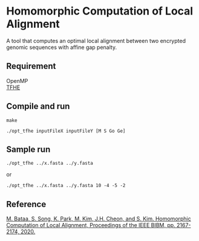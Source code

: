 # Homomorphic Computation of Local Alignment

A tool that computes an optimal local alignment between two encrypted genomic sequences with affine gap penalty.

## Requirement

OpenMP<br/>
[TFHE](https://tfhe.github.io/)<br/>

## Compile and run
```
make
```
```
./opt_tfhe inputFileX inputFileY [M S Go Ge]
```

## Sample run

```
./opt_tfhe ../x.fasta ../y.fasta
```
or
```
./opt_tfhe ../x.fasta ../y.fasta 10 -4 -5 -2
```
## Reference
[M. Bataa, S. Song, K. Park, M. Kim, J.H. Cheon, and S. Kim. Homomorphic Computation of Local Alignment, Proceedings of the IEEE BIBM, pp. 2167-2174, 2020.](https://ieeexplore.ieee.org/document/9313199)
